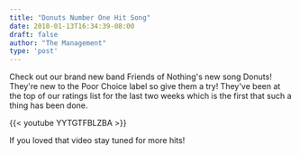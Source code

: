 ```yaml
---
title: "Donuts Number One Hit Song"
date: 2018-01-13T16:34:39-08:00
draft: false
author: "The Management"
type: 'post'
---
```


Check out our brand new band Friends of Nothing's new song Donuts! They're new to the Poor Choice label
so give them a try! They've been at the top of our ratings list for the last two weeks which is the
first that such a thing has been done.

<!--more-->

{{< youtube YYTGTFBLZBA >}}

If you loved that video stay tuned for more hits!